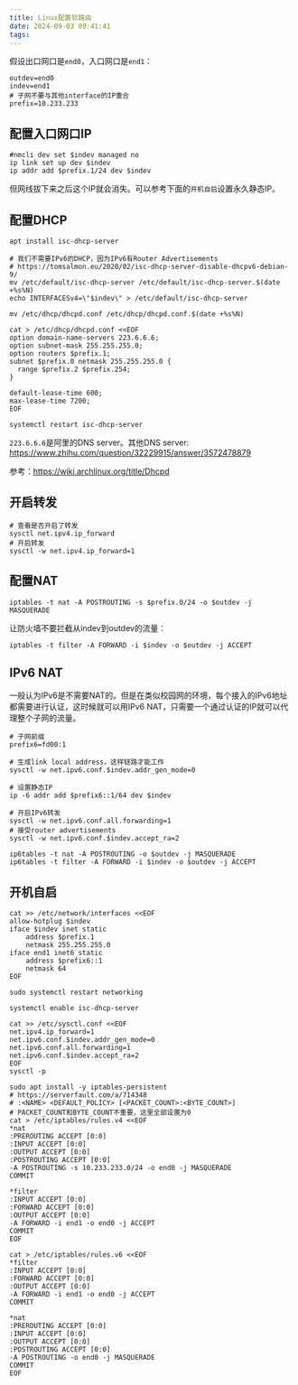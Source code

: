 ```yaml
---
title: Linux配置软路由
date: 2024-09-03 09:41:41
tags:
---
```


假设出口网口是`end0`，入口网口是`end1`：

```shell
outdev=end0
indev=end1
# 子网不要与其他interface的IP重合
prefix=10.233.233
```

## 配置入口网口IP

```shell
#nmcli dev set $indev managed no
ip link set up dev $indev
ip addr add $prefix.1/24 dev $indev
```

但网线拔下来之后这个IP就会消失。可以参考下面的`开机自启`设置永久静态IP。

## 配置DHCP

```shell
apt install isc-dhcp-server

# 我们不需要IPv6的DHCP，因为IPv6有Router Advertisements
# https://tomsalmon.eu/2020/02/isc-dhcp-server-disable-dhcpv6-debian-9/
mv /etc/default/isc-dhcp-server /etc/default/isc-dhcp-server.$(date +%s%N)
echo INTERFACESv4=\"$indev\" > /etc/default/isc-dhcp-server

mv /etc/dhcp/dhcpd.conf /etc/dhcp/dhcpd.conf.$(date +%s%N)

cat > /etc/dhcp/dhcpd.conf <<EOF
option domain-name-servers 223.6.6.6;
option subnet-mask 255.255.255.0;
option routers $prefix.1;
subnet $prefix.0 netmask 255.255.255.0 {
  range $prefix.2 $prefix.254;
}

default-lease-time 600;
max-lease-time 7200;
EOF

systemctl restart isc-dhcp-server
```

`223.6.6.6`是阿里的DNS server。其他DNS server: <https://www.zhihu.com/question/32229915/answer/3572478879>

参考：<https://wiki.archlinux.org/title/Dhcpd>

## 开启转发

```shell
# 查看是否开启了转发
sysctl net.ipv4.ip_forward
# 开启转发
sysctl -w net.ipv4.ip_forward=1
```

## 配置NAT

```shell
iptables -t nat -A POSTROUTING -s $prefix.0/24 -o $outdev -j MASQUERADE
```

让防火墙不要拦截从indev到outdev的流量：

```shell
iptables -t filter -A FORWARD -i $indev -o $outdev -j ACCEPT
```

## IPv6 NAT

一般认为IPv6是不需要NAT的。但是在类似校园网的环境，每个接入的IPv6地址都需要进行认证，这时候就可以用IPv6 NAT，只需要一个通过认证的IP就可以代理整个子网的流量。

```shell
# 子网前缀
prefix6=fd00:1
```

```shell
# 生成link local address，这样链路才能工作
sysctl -w net.ipv6.conf.$indev.addr_gen_mode=0

# 设置静态IP
ip -6 addr add $prefix6::1/64 dev $indev

# 开启IPv6转发
sysctl -w net.ipv6.conf.all.forwarding=1
# 接受router advertisements
sysctl -w net.ipv6.conf.$indev.accept_ra=2

ip6tables -t nat -A POSTROUTING -o $outdev -j MASQUERADE
ip6tables -t filter -A FORWARD -i $indev -o $outdev -j ACCEPT
```

## 开机自启

```shell
cat >> /etc/network/interfaces <<EOF
allow-hotplug $indev
iface $indev inet static
	address $prefix.1
	netmask 255.255.255.0
iface end1 inet6 static
	address $prefix6::1
	netmask 64
EOF

sudo systemctl restart networking

systemctl enable isc-dhcp-server

cat >> /etc/sysctl.conf <<EOF
net.ipv4.ip_forward=1
net.ipv6.conf.$indev.addr_gen_mode=0
net.ipv6.conf.all.forwarding=1
net.ipv6.conf.$indev.accept_ra=2
EOF
sysctl -p

sudo apt install -y iptables-persistent
# https://serverfault.com/a/714348
# :<NAME> <DEFAULT_POLICY> [<PACKET_COUNT>:<BYTE_COUNT>]
# PACKET_COUNT和BYTE_COUNT不重要，这里全部设置为0
cat > /etc/iptables/rules.v4 <<EOF
*nat
:PREROUTING ACCEPT [0:0]
:INPUT ACCEPT [0:0]
:OUTPUT ACCEPT [0:0]
:POSTROUTING ACCEPT [0:0]
-A POSTROUTING -s 10.233.233.0/24 -o end0 -j MASQUERADE
COMMIT

*filter
:INPUT ACCEPT [0:0]
:FORWARD ACCEPT [0:0]
:OUTPUT ACCEPT [0:0]
-A FORWARD -i end1 -o end0 -j ACCEPT
COMMIT
EOF

cat > /etc/iptables/rules.v6 <<EOF
*filter
:INPUT ACCEPT [0:0]
:FORWARD ACCEPT [0:0]
:OUTPUT ACCEPT [0:0]
-A FORWARD -i end1 -o end0 -j ACCEPT
COMMIT

*nat
:PREROUTING ACCEPT [0:0]
:INPUT ACCEPT [0:0]
:OUTPUT ACCEPT [0:0]
:POSTROUTING ACCEPT [0:0]
-A POSTROUTING -o end0 -j MASQUERADE
COMMIT
EOF
```
